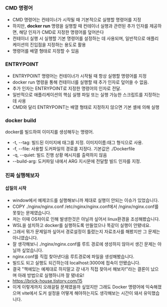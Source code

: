 ### CMD 명령어

- CMD 명령어는 컨테이너가 시작될 때 기본적으로 실행할 명령어를 지정
- 하지만, **docker run** 명령을 실행할 때 컨테이너 실행과 관련된 추가 인자를 제공하면, 해당 인자가 CMD로 지정한 명령어를 덮어쓴다
- 컨테이너 실행 시 실행할 기본 명령어를 설정하는 데 사용되며, 일반적으로 애플리케이션의 진입점을 지정하는 용도로 활용
- 명령어를 배열 형태로 지정할 수 있음

### ENTRYPOINT

- ENTRYPOINT 명령어는 컨테이너가 시작될 때 항상 실행할 명령어를 지정
- docker run 명령을 통해 컨테이너를 실행할 때 추가 인자로 덮어쓸 수 없음.
- 추가 인자는 ENTRYPOINT로 지정한 명령어의 인자로 전달.
- 일반적으로 애플리케이션의 핵심 실행 파일 또는 실행 가능한 스크립트를 지정하는 데 사용
- CMD와 달리 ENTRYPOINT는 배열 형태로 지정하지 않으면 기본 셸에 의해 실행

### docker build

docker를 빌드하여 이미지를 생성해두는 명령어.

- -t, --tag: 빌드된 이미지에 태그를 지정. 이미지이름:태그 형식으로 사용.
- -f, --file: 사용할 도커파일의 경로를 지정다. 기본값은 ./Dockerfile
- -q, --quiet: 빌드 진행 상황 메시지를 출력하지 않음
- --build-arg: 도커파일 내에서 ARG 지시문에 전달할 빌드 인자를 지정.

### 진짜 실행해보자

#### 삽질의 시작

- window에서 예제코드를 실행해보니까 제대로 실행이 안되는 이슈가 있었습니다.
- COPY ./nginx/nginx.conf /etc/nginx/nginx.conf에서 /nginx/nginx.conf를 못찾는 문제였습니다.
- 저는 이때 OS차이로 인해 발생한것은 아닐까 싶어서 linux환경을 조성해봤습니다.
- WSL을 설치하고 docker를 실행하도록 만들었으나 똑같이 실행이 안됐네요.
- 그래서 뭐가 문제일까 싶어서 경로설정이 틀렸는지 자료조사를 해봤지만 그 문제는 아니였습니다.
- 잘 생각해보니 ./nginx/nginx.conf를 루트 경로에 생성하지 않아서 생긴 문제는 아닐까 싶었습니다.
- nginx.conf를 직접 찾아낸다음 루트경로에 파일을 생성해봤습니다.
- 빌드도 되고 실행도 되긴하는데 localhost:3000에 접속이 안됐습니다.
- 결국 "책에있는 예제대로 하지말고 걍 내가 직접 찾아서 해보자!"라는 결론이 났으며 아래 방법으로 실행하니까 잘 됐네요!
- https://brick-house.tistory.com/15
- 이게 이렇게까지 오래걸릴 문제였을까 싶었지만 그래도 Docker 명령어에 익숙해졌으며 vite에서 도커 설정을 어떻게 해야하는지도 생각해보는 시간이 돼서 유익했습니다.
